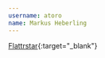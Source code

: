 ---username: atoroname: Markus Heberling---[Flattrstar](http://www.flattrstar.com){:target="_blank"}